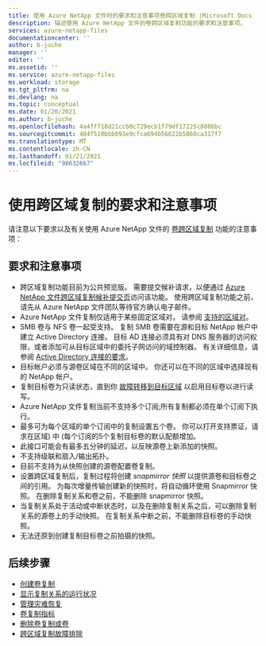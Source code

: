 ```yaml
---
title: 使用 Azure NetApp 文件时的要求和注意事项卷跨区域复制 |Microsoft Docs
description: 描述使用 Azure NetApp 文件的卷跨区域复制功能的要求和注意事项。
services: azure-netapp-files
documentationcenter: ''
author: b-juche
manager: ''
editor: ''
ms.assetid: ''
ms.service: azure-netapp-files
ms.workload: storage
ms.tgt_pltfrm: na
ms.devlang: na
ms.topic: conceptual
ms.date: 01/20/2021
ms.author: b-juche
ms.openlocfilehash: 4a4fff18d21ccb0c729ecb1f79df17225c8086bc
ms.sourcegitcommit: 484f510bbb093e9cfca694b56622b5860ca317f7
ms.translationtype: MT
ms.contentlocale: zh-CN
ms.lasthandoff: 01/21/2021
ms.locfileid: "98632667"
---
```

# <a name="requirements-and-considerations-for-using-cross-region-replication"></a>使用跨区域复制的要求和注意事项 

请注意以下要求以及有关使用 Azure NetApp 文件的 [卷跨区域复制](cross-region-replication-create-peering.md) 功能的注意事项：  

## <a name="requirements-and-considerations"></a>要求和注意事项 

* 跨区域复制功能目前为公共预览版。 需要提交候补请求，以便通过 [Azure NetApp 文件跨区域复制候补提交页](https://aka.ms/anfcrrpreviewsignup)访问该功能。 使用跨区域复制功能之前，请先从 Azure NetApp 文件团队等待官方确认电子邮件。
* Azure NetApp 文件复制仅适用于某些固定区域对。 请参阅 [支持的区域对](cross-region-replication-introduction.md#supported-region-pairs)。 
* SMB 卷与 NFS 卷一起受支持。 复制 SMB 卷需要在源和目标 NetApp 帐户中建立 Active Directory 连接。 目标 AD 连接必须具有对 DNS 服务器的访问权限，或者添加可从目标区域中的委托子网访问的域控制器。 有关详细信息，请参阅 [Active Directory 连接的要求](azure-netapp-files-create-volumes-smb.md#requirements-for-active-directory-connections)。 
* 目标帐户必须与源卷区域在不同的区域中。 你还可以在不同的区域中选择现有的 NetApp 帐户。  
* 复制目标卷为只读状态，直到你 [故障转移到目标区域](cross-region-replication-manage-disaster-recovery.md#fail-over-to-destination-volume) 以启用目标卷以进行读写。 
* Azure NetApp 文件复制当前不支持多个订阅;所有复制都必须在单个订阅下执行。
* 最多可为每个区域的单个订阅中的复制设置五个卷。 你可以打开支持票证，请求在区域) 中 (每个订阅的5个复制目标卷的默认配额增加。 
* 此接口可能会有最多五分钟的延迟，以反映源卷上新添加的快照。  
* 不支持级联和扇入/输出拓扑。
* 目前不支持为从快照创建的源卷配置卷复制。
* 设置跨区域复制后，复制过程将创建 *snapmirror 快照* 以提供源卷和目标卷之间的引用。 为每次增量传输创建新的快照时，将自动循环使用 Snapmirror 快照。 在删除复制关系和卷之前，不能删除 snapmirror 快照。 
* 当复制关系处于活动或中断状态时，以及在删除复制关系之后，可以删除复制关系的源卷上的手动快照。 在复制关系中断之前，不能删除目标卷的手动快照。
* 无法还原到创建复制目标卷之前拍摄的快照。

## <a name="next-steps"></a>后续步骤
* [创建卷复制](cross-region-replication-create-peering.md)
* [显示复制关系的运行状况](cross-region-replication-display-health-status.md)
* [管理灾难恢复](cross-region-replication-manage-disaster-recovery.md)
* [卷复制指标](azure-netapp-files-metrics.md#replication)
* [删除卷复制或卷](cross-region-replication-delete.md)
* [跨区域复制故障排除](troubleshoot-cross-region-replication.md)


